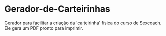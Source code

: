 # Gerador-de-Carteirinhas
Gerador para facilitar a criação da 'carteirinha' física do curso de Sexcoach.
Ele gera um PDF pronto para imprimir.
